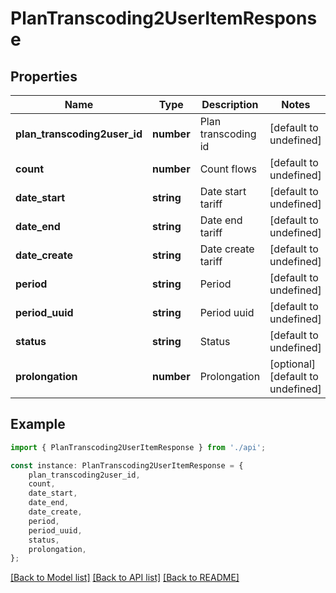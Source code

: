# PlanTranscoding2UserItemResponse


## Properties

Name | Type | Description | Notes
------------ | ------------- | ------------- | -------------
**plan_transcoding2user_id** | **number** | Plan transcoding id | [default to undefined]
**count** | **number** | Count flows | [default to undefined]
**date_start** | **string** | Date start tariff | [default to undefined]
**date_end** | **string** | Date end tariff | [default to undefined]
**date_create** | **string** | Date create tariff | [default to undefined]
**period** | **string** | Period | [default to undefined]
**period_uuid** | **string** | Period uuid | [default to undefined]
**status** | **string** | Status | [default to undefined]
**prolongation** | **number** | Prolongation | [optional] [default to undefined]

## Example

```typescript
import { PlanTranscoding2UserItemResponse } from './api';

const instance: PlanTranscoding2UserItemResponse = {
    plan_transcoding2user_id,
    count,
    date_start,
    date_end,
    date_create,
    period,
    period_uuid,
    status,
    prolongation,
};
```

[[Back to Model list]](../README.md#documentation-for-models) [[Back to API list]](../README.md#documentation-for-api-endpoints) [[Back to README]](../README.md)
